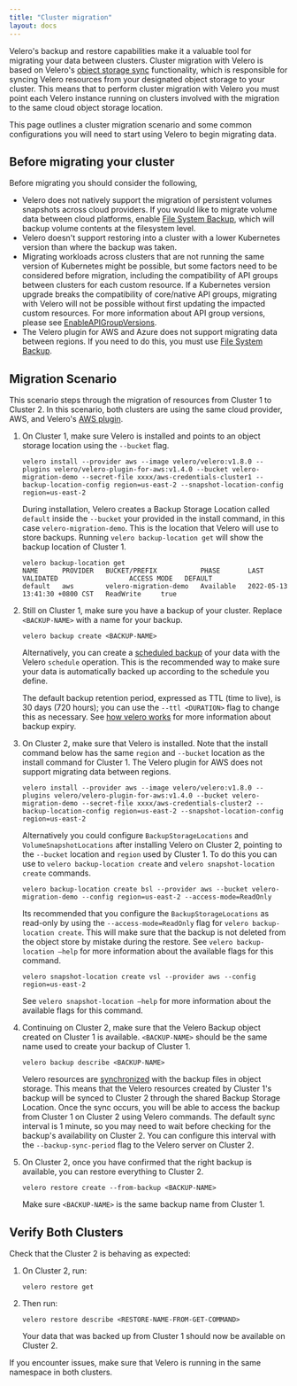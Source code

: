 ```yaml
---
title: "Cluster migration"
layout: docs
---
```


Velero's backup and restore capabilities make it a valuable tool for migrating your data between clusters. Cluster migration with Velero is based on Velero's [object storage sync](how-velero-works.md#object-storage-sync) functionality, which is responsible for syncing Velero resources from your designated object storage to your cluster. This means that to perform cluster migration with Velero you must point each Velero instance running on clusters involved with the migration to the same cloud object storage location.

This page outlines a cluster migration scenario and some common configurations you will need to start using Velero to begin migrating data.

## Before migrating your cluster

Before migrating you should consider the following,

* Velero does not natively support the migration of persistent volumes snapshots across cloud providers. If you would like to migrate volume data between cloud platforms, enable [File System Backup](file-system-backup.md), which will backup volume contents at the filesystem level.
* Velero doesn't support restoring into a cluster with a lower Kubernetes version than where the backup was taken.
* Migrating workloads across clusters that are not running the same version of Kubernetes might be possible, but some factors need to be considered before migration, including the compatibility of API groups between clusters for each custom resource. If a Kubernetes version upgrade breaks the compatibility of core/native API groups, migrating with Velero will not be possible without first updating the impacted custom resources. For more information about API group versions, please see [EnableAPIGroupVersions](enable-api-group-versions-feature.md).
* The Velero plugin for AWS and Azure does not support migrating data between regions. If you need to do this, you must use [File System Backup](file-system-backup.md).


## Migration Scenario

This scenario steps through the migration of resources from Cluster 1 to Cluster 2. In this scenario, both clusters are using the same cloud provider, AWS, and Velero's [AWS plugin](https://github.com/vmware-tanzu/velero-plugin-for-aws).

1. On Cluster 1, make sure Velero is installed and points to an object storage location using the `--bucket` flag.

    ```
    velero install --provider aws --image velero/velero:v1.8.0 --plugins velero/velero-plugin-for-aws:v1.4.0 --bucket velero-migration-demo --secret-file xxxx/aws-credentials-cluster1 --backup-location-config region=us-east-2 --snapshot-location-config region=us-east-2
    ```

    During installation, Velero creates a Backup Storage Location called `default` inside the `--bucket` your provided in the install command, in this case `velero-migration-demo`. This is the location that Velero will use to store backups. Running `velero backup-location get` will show the backup location of Cluster 1.


    ```
    velero backup-location get
    NAME      PROVIDER   BUCKET/PREFIX           PHASE       LAST VALIDATED                  ACCESS MODE   DEFAULT
    default   aws        velero-migration-demo   Available   2022-05-13 13:41:30 +0800 CST   ReadWrite     true
    ```

1. Still on Cluster 1, make sure you have a backup of your cluster. Replace `<BACKUP-NAME>` with a name for your backup.

    ```
    velero backup create <BACKUP-NAME>
    ```

    Alternatively, you can create a [scheduled backup](https://velero.io/docs/dev/backup-reference/#schedule-a-backup) of your data with the Velero `schedule` operation. This is the recommended way to make sure your data is automatically backed up according to the schedule you define.

    The default backup retention period, expressed as TTL (time to live), is 30 days (720 hours); you can use the `--ttl <DURATION>` flag to change this as necessary. See [how velero works](how-velero-works.md#set-a-backup-to-expire) for more information about backup expiry.

1. On Cluster 2, make sure that Velero is installed. Note that the install command below has the same `region` and `--bucket` location as the install command for Cluster 1. The Velero plugin for AWS does not support migrating data between regions.

    ```
    velero install --provider aws --image velero/velero:v1.8.0 --plugins velero/velero-plugin-for-aws:v1.4.0 --bucket velero-migration-demo --secret-file xxxx/aws-credentials-cluster2 --backup-location-config region=us-east-2 --snapshot-location-config region=us-east-2
    ```

    Alternatively you could configure `BackupStorageLocations` and `VolumeSnapshotLocations` after installing Velero on Cluster 2, pointing to the `--bucket` location and  `region` used by Cluster 1. To do this you can use to `velero backup-location create` and `velero snapshot-location create` commands.

    ```
    velero backup-location create bsl --provider aws --bucket velero-migration-demo --config region=us-east-2 --access-mode=ReadOnly
    ```

    Its recommended that you configure the `BackupStorageLocations` as read-only
    by using the `--access-mode=ReadOnly` flag for `velero backup-location create`. This will make sure that the backup is not deleted from the object store by mistake during the restore. See `velero backup-location –help` for more information about the available flags for this command.

    ```
    velero snapshot-location create vsl --provider aws --config region=us-east-2
    ```
    See `velero snapshot-location –help` for more information about the available flags for this command.


1.  Continuing on Cluster 2, make sure that the Velero Backup object created on Cluster 1 is available. `<BACKUP-NAME>` should be the same name used to create your backup of Cluster 1.

    ```
    velero backup describe <BACKUP-NAME>
    ```

    Velero resources are [synchronized](how-velero-works.md#object-storage-sync) with the backup files in object storage. This means that the Velero resources created by Cluster 1's backup will be synced to Cluster 2 through the shared Backup Storage Location. Once the sync occurs, you will be able to access the backup from Cluster 1 on Cluster 2 using Velero commands. The default sync interval is 1 minute, so you may need to wait before checking for the backup's availability on Cluster 2. You can configure this interval with the `--backup-sync-period` flag to the Velero server on Cluster 2.

1.  On Cluster 2, once you have confirmed that the right backup is available, you can restore everything to Cluster 2.

    ```
    velero restore create --from-backup <BACKUP-NAME>
    ```

    Make sure `<BACKUP-NAME>` is the same backup name from Cluster 1.

## Verify Both Clusters

Check that the Cluster 2 is behaving as expected:

1.  On Cluster 2, run:

    ```
    velero restore get
    ```

1.  Then run:

    ```
    velero restore describe <RESTORE-NAME-FROM-GET-COMMAND>
    ```

    Your data that was backed up from Cluster 1 should now be available on Cluster 2.

If you encounter issues, make sure that Velero is running in the same namespace in both clusters.
